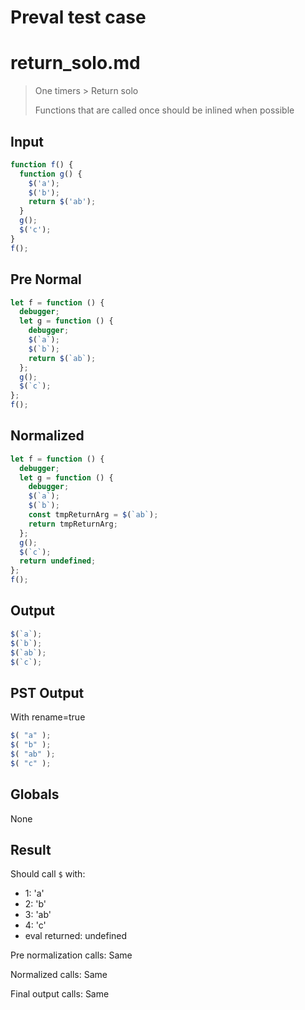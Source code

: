 # Preval test case

# return_solo.md

> One timers > Return solo
>
> Functions that are called once should be inlined when possible

## Input

`````js filename=intro
function f() {
  function g() {
    $('a');
    $('b');
    return $('ab');
  }
  g();
  $('c');
}
f();
`````

## Pre Normal


`````js filename=intro
let f = function () {
  debugger;
  let g = function () {
    debugger;
    $(`a`);
    $(`b`);
    return $(`ab`);
  };
  g();
  $(`c`);
};
f();
`````

## Normalized


`````js filename=intro
let f = function () {
  debugger;
  let g = function () {
    debugger;
    $(`a`);
    $(`b`);
    const tmpReturnArg = $(`ab`);
    return tmpReturnArg;
  };
  g();
  $(`c`);
  return undefined;
};
f();
`````

## Output


`````js filename=intro
$(`a`);
$(`b`);
$(`ab`);
$(`c`);
`````

## PST Output

With rename=true

`````js filename=intro
$( "a" );
$( "b" );
$( "ab" );
$( "c" );
`````

## Globals

None

## Result

Should call `$` with:
 - 1: 'a'
 - 2: 'b'
 - 3: 'ab'
 - 4: 'c'
 - eval returned: undefined

Pre normalization calls: Same

Normalized calls: Same

Final output calls: Same
